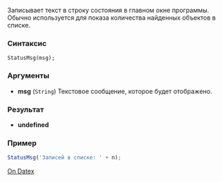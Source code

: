 Записывает текст в строку состояния в главном окне программы. Обычно используется для показа количества найденных объектов в списке.

### Синтаксис
`StatusMsg(msg);`

### Аргументы
- **msg** (`String`)
	Текстовое сообщение, которое будет отображено.

### Результат
- **undefined**

### Пример
```js
StatusMsg('Записей в списке: ' + n);
```

[On Datex](http://docs.datex.ru/article.htm?id=5620276892448878776)